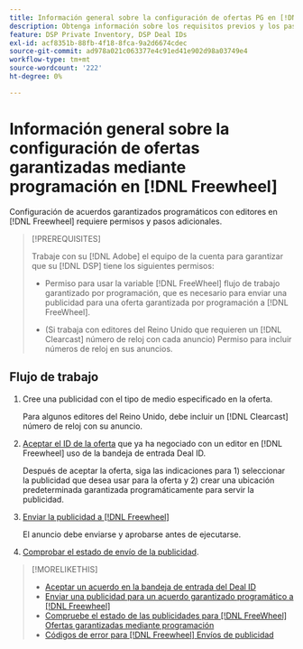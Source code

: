 ```yaml
---
title: Información general sobre la configuración de ofertas PG en [!DNL Freewheel]
description: Obtenga información sobre los requisitos previos y los pasos adicionales necesarios para ejecutar anuncios para ofertas garantizadas mediante programación con editores en [!DNL Freewheel].
feature: DSP Private Inventory, DSP Deal IDs
exl-id: acf8351b-88fb-4f18-8fca-9a2d6674cdec
source-git-commit: ad978a021c063377e4c91ed41e902d98a03749e4
workflow-type: tm+mt
source-wordcount: '222'
ht-degree: 0%

---
```


# Información general sobre la configuración de ofertas garantizadas mediante programación en [!DNL Freewheel]

Configuración de acuerdos garantizados programáticos con editores en [!DNL Freewheel] requiere permisos y pasos adicionales.

>[!PREREQUISITES]
>
>Trabaje con su [!DNL Adobe] el equipo de la cuenta para garantizar que su [!DNL DSP] tiene los siguientes permisos:
>
>* Permiso para usar la variable [!DNL FreeWheel] flujo de trabajo garantizado por programación, que es necesario para enviar una publicidad para una oferta garantizada por programación a [!DNL FreeWheel].
>
>* (Si trabaja con editores del Reino Unido que requieren un [!DNL Clearcast] número de reloj con cada anuncio) Permiso para incluir números de reloj en sus anuncios.


## Flujo de trabajo

1. Cree una publicidad con el tipo de medio especificado en la oferta.

   Para algunos editores del Reino Unido, debe incluir un [!DNL Clearcast] número de reloj con su anuncio.

1. [Aceptar el ID de la oferta](#programmatic-guaranteed-set-up.md#pg-setup-deal-id-inbox) que ya ha negociado con un editor en [!DNL Freewheel] uso de la bandeja de entrada Deal ID.

   Después de aceptar la oferta, siga las indicaciones para 1) seleccionar la publicidad que desea usar para la oferta y 2) crear una ubicación predeterminada garantizada programáticamente para servir la publicidad.

1. [Enviar la publicidad a [!DNL Freewheel]](freewheel-submit.md)

   El anuncio debe enviarse y aprobarse antes de ejecutarse.

1. [Comprobar el estado de envío de la publicidad](freewheel-check-status.md).

>[!MORELIKETHIS]
>
>* [Aceptar un acuerdo en la bandeja de entrada del Deal ID](deal-id-inbox-accept.md)
>* [Enviar una publicidad para un acuerdo garantizado programático a [!DNL Freewheel]](freewheel-submit.md)
>* [Compruebe el estado de las publicidades para [!DNL FreeWheel] Ofertas garantizadas mediante programación](freewheel-check-status.md)
>* [Códigos de error para [!DNL Freewheel] Envíos de publicidad](freewheel-error-codes.md)

